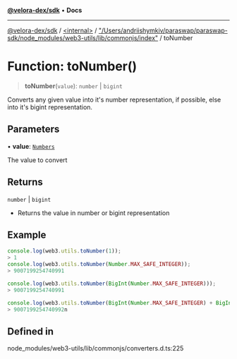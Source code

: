 [**@velora-dex/sdk**](../../../../README.md) • **Docs**

***

[@velora-dex/sdk](../../../../globals.md) / [\<internal\>](../../../README.md) / ["/Users/andriishymkiv/paraswap/paraswap-sdk/node\_modules/web3-utils/lib/commonjs/index"](../README.md) / toNumber

# Function: toNumber()

> **toNumber**(`value`): `number` \| `bigint`

Converts any given value into it's number representation, if possible, else into it's bigint representation.

## Parameters

• **value**: [`Numbers`](../../../type-aliases/Numbers.md)

The value to convert

## Returns

`number` \| `bigint`

- Returns the value in number or bigint representation

## Example

```ts
console.log(web3.utils.toNumber(1));
> 1
console.log(web3.utils.toNumber(Number.MAX_SAFE_INTEGER));
> 9007199254740991

console.log(web3.utils.toNumber(BigInt(Number.MAX_SAFE_INTEGER)));
> 9007199254740991

console.log(web3.utils.toNumber(BigInt(Number.MAX_SAFE_INTEGER) + BigInt(1)));
> 9007199254740992n

```

## Defined in

node\_modules/web3-utils/lib/commonjs/converters.d.ts:225
